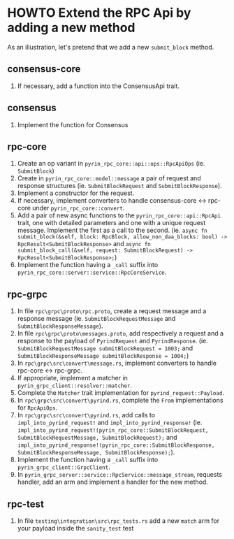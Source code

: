 # HOWTO Extend the RPC Api by adding a new method

As an illustration, let's pretend that we add a new `submit_block` method.

## consensus-core

1. If necessary, add a function into the ConsensusApi trait.

## consensus

1. Implement the function for Consensus

## rpc-core

1. Create an op variant in `pyrin_rpc_core::api::ops::RpcApiOps`
   (ie. `SubmitBlock`)
2. Create in `pyrin_rpc_core::model::message` a pair of request and response structures
   (ie. `SubmitBlockRequest` and `SubmitBlockResponse`).
3. Implement a constructor for the request.
4. If necessary, implement converters to handle consensus-core <-> rpc-core under `pyrin_rpc_core::convert`.
5. Add a pair of new async functions to the `pyrin_rpc_core::api::RpcApi` trait, one with detailed parameters
   and one with a unique request message.
   Implement the first as a call to the second.
   (ie. `async fn submit_block(&self, block: RpcBlock, allow_non_daa_blocks: bool) -> RpcResult<SubmitBlockResponse>` and
   `async fn submit_block_call(&self, request: SubmitBlockRequest) -> RpcResult<SubmitBlockResponse>;`)
6. Implement the function having a `_call` suffix into `pyrin_rpc_core::server::service::RpcCoreService`.

## rpc-grpc

1. In file `rpc\grpc\proto\rpc.proto`, create a request message and a response message
   (ie. `SubmitBlockRequestMessage` and `SubmitBlockResponseMessage`).
2. In file `rpc\grpc\proto\messages.proto`, add respectively a request and a response to the payload of `PyrindRequest` and `PyrindResponse`.
   (ie. `SubmitBlockRequestMessage submitBlockRequest = 1003;` and `SubmitBlockResponseMessage submitBlockResponse = 1004;`)
3. In `rpc\grpc\src\convert\message.rs`, implement converters to handle rpc-core <-> rpc-grpc.
4. If appropriate, implement a matcher in `pyrin_grpc_client::resolver::matcher`.
5. Complete the `Matcher` trait implementation for `pyrind_request::Payload`.
6. In `rpc\grpc\src\convert\pyrind.rs`, complete the `From` implementations for `RpcApiOps`.
7. In `rpc\grpc\src\convert\pyrind.rs`, add calls to `impl_into_pyrind_request!` and `impl_into_pyrind_response!`
   (ie. `impl_into_pyrind_request!(pyrin_rpc_core::SubmitBlockRequest, SubmitBlockRequestMessage, SubmitBlockRequest);` and
   `impl_into_pyrind_response!(pyrin_rpc_core::SubmitBlockResponse, SubmitBlockResponseMessage, SubmitBlockResponse);`).
8. Implement the function having a `_call` suffix into `pyrin_grpc_client::GrpcClient`.
9. In `pyrin_grpc_server::service::RpcService::message_stream`, requests handler, add an arm and implement
   a handler for the new method.

## rpc-test
1. In file `testing\integration\src\rpc_tests.rs` add a new `match` arm for your payload inside the `sanity_test` test
